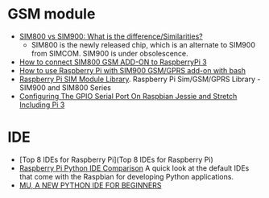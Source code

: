 # GSM module
- [SIM800 vs SIM900: What is the difference/Similarities?](https://elementztechblog.wordpress.com/2017/02/01/sim800-vs-sim900-what-is-the-differencesimilarities/)
	- SIM800 is the newly released chip, which is an alternate to SIM900 from SIMCOM. SIM900 is under obsolescence.
- [How to connect SIM800 GSM ADD-ON to RaspberryPi 3](https://raspberrypi.stackexchange.com/questions/55382/how-to-connect-sim800-gsm-add-on-to-raspberrypi-3)
- [How to use Raspberry Pi with SIM900 GSM/GPRS add-on with bash](https://www.bashpi.org/?page_id=459)
- [Raspberry Pi SIM Module Library](https://github.com/mnpappo/rpisim). Raspberry Pi Sim/GSM/GPRS Library - SIM900 and SIM800 Series
- [Configuring The GPIO Serial Port On Raspbian Jessie and Stretch Including Pi 3](https://spellfoundry.com/2016/05/29/configuring-gpio-serial-port-raspbian-jessie-including-pi-3/)

# IDE
- [Top 8 IDEs for Raspberry Pi](Top 8 IDEs for Raspberry Pi)
- [Raspberry Pi Python IDE Comparison](https://www.sparkfun.com/news/2706)
A quick look at the default IDEs that come with the Raspbian for developing Python applications.
- [MU, A NEW PYTHON IDE FOR BEGINNERS](https://www.raspberrypi.org/blog/mu-python-ide/)